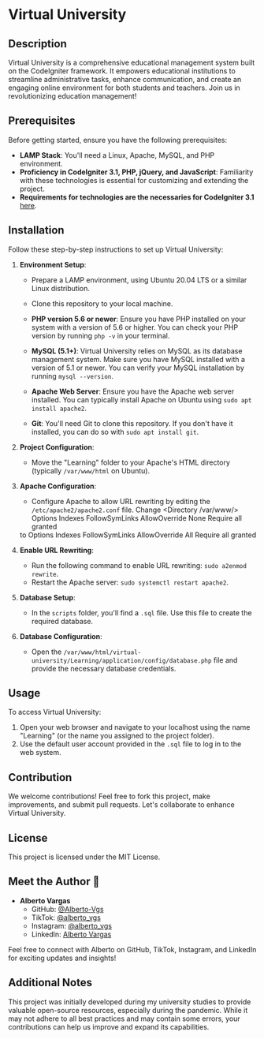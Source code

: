 # Virtual University

## Description
Virtual University is a comprehensive educational management system built on the CodeIgniter framework. It empowers educational institutions to streamline administrative tasks, enhance communication, and create an engaging online environment for both students and teachers. Join us in revolutionizing education management!

## Prerequisites
Before getting started, ensure you have the following prerequisites:
- **LAMP Stack**: You'll need a Linux, Apache, MySQL, and PHP environment.
- **Proficiency in CodeIgniter 3.1, PHP, jQuery, and JavaScript**: Familiarity with these technologies is essential for customizing and extending the project.
- **Requirements for technologies are the necessaries for CodeIgniter 3.1** [here](https://codeigniter.com/userguide3/general/requirements.html).

## Installation
Follow these step-by-step instructions to set up Virtual University:

1. **Environment Setup**:
   - Prepare a LAMP environment, using Ubuntu 20.04 LTS or a similar Linux distribution.
   - Clone this repository to your local machine.

   - **PHP version 5.6 or newer**: Ensure you have PHP installed on your system with a version of 5.6 or higher. You can check your PHP version by running `php -v` in your terminal.

   - **MySQL (5.1+)**: Virtual University relies on MySQL as its database management system. Make sure you have MySQL installed with a version of 5.1 or newer. You can verify your MySQL installation by running `mysql --version`.

   - **Apache Web Server**: Ensure you have the Apache web server installed. You can typically install Apache on Ubuntu using `sudo apt install apache2`.

   - **Git**: You'll need Git to clone this repository. If you don't have it installed, you can do so with `sudo apt install git`.

2. **Project Configuration**:
   - Move the "Learning" folder to your Apache's HTML directory (typically `/var/www/html` on Ubuntu).

3. **Apache Configuration**:
   - Configure Apache to allow URL rewriting by editing the `/etc/apache2/apache2.conf` file.
   Change
   <Directory /var/www/>
      Options Indexes FollowSymLinks
      AllowOverride None
      Require all granted
   </Directory>
   to
   <Directory /var/www/>
      Options Indexes FollowSymLinks
      AllowOverride All
      Require all granted
   </Directory>

4. **Enable URL Rewriting**:
   - Run the following command to enable URL rewriting: `sudo a2enmod rewrite`.
   - Restart the Apache server: `sudo systemctl restart apache2`.

5. **Database Setup**:
   - In the `scripts` folder, you'll find a `.sql` file. Use this file to create the required database.

6. **Database Configuration**:
   - Open the `/var/www/html/virtual-university/Learning/application/config/database.php` file and provide the necessary database credentials.

## Usage
To access Virtual University:

1. Open your web browser and navigate to your localhost using the name "Learning" (or the name you assigned to the project folder).
2. Use the default user account provided in the `.sql` file to log in to the web system.

## Contribution
We welcome contributions! Feel free to fork this project, make improvements, and submit pull requests. Let's collaborate to enhance Virtual University.

## License
This project is licensed under the MIT License.

## Meet the Author 🚀

- **Alberto Vargas**
  - GitHub: [@Alberto-Vgs](https://github.com/Alberto-Vgs)
  - TikTok: [@alberto_vgs](https://www.tiktok.com/@alberto_vgs)
  - Instagram: [@alberto_vgs](https://www.instagram.com/alberto_vgs_/)
  - LinkedIn: [Alberto Vargas](https://www.linkedin.com/in/alberto-vgs/)
  
Feel free to connect with Alberto on GitHub, TikTok, Instagram, and LinkedIn for exciting updates and insights!



## Additional Notes
This project was initially developed during my university studies to provide valuable open-source resources, especially during the pandemic. While it may not adhere to all best practices and may contain some errors, your contributions can help us improve and expand its capabilities.
